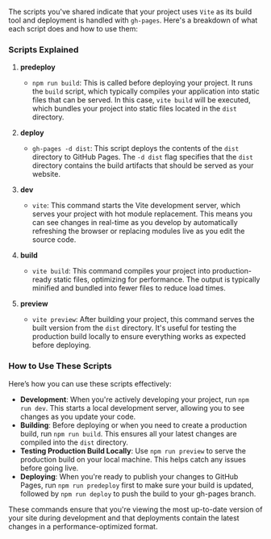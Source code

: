 The scripts you've shared indicate that your project uses `Vite` as its build tool and deployment is handled with `gh-pages`. Here's a breakdown of what each script does and how to use them:

### Scripts Explained

1. **predeploy**
   - `npm run build`: This is called before deploying your project. It runs the `build` script, which typically compiles your application into static files that can be served. In this case, `vite build` will be executed, which bundles your project into static files located in the `dist` directory.

2. **deploy**
   - `gh-pages -d dist`: This script deploys the contents of the `dist` directory to GitHub Pages. The `-d dist` flag specifies that the `dist` directory contains the build artifacts that should be served as your website.

3. **dev**
   - `vite`: This command starts the Vite development server, which serves your project with hot module replacement. This means you can see changes in real-time as you develop by automatically refreshing the browser or replacing modules live as you edit the source code.

4. **build**
   - `vite build`: This command compiles your project into production-ready static files, optimizing for performance. The output is typically minified and bundled into fewer files to reduce load times.

5. **preview**
   - `vite preview`: After building your project, this command serves the built version from the `dist` directory. It's useful for testing the production build locally to ensure everything works as expected before deploying.

### How to Use These Scripts

Here’s how you can use these scripts effectively:

- **Development**: When you're actively developing your project, run `npm run dev`. This starts a local development server, allowing you to see changes as you update your code.
- **Building**: Before deploying or when you need to create a production build, run `npm run build`. This ensures all your latest changes are compiled into the `dist` directory.
- **Testing Production Build Locally**: Use `npm run preview` to serve the production build on your local machine. This helps catch any issues before going live.
- **Deploying**: When you're ready to publish your changes to GitHub Pages, run `npm run predeploy` first to make sure your build is updated, followed by `npm run deploy` to push the build to your gh-pages branch.

These commands ensure that you're viewing the most up-to-date version of your site during development and that deployments contain the latest changes in a performance-optimized format.